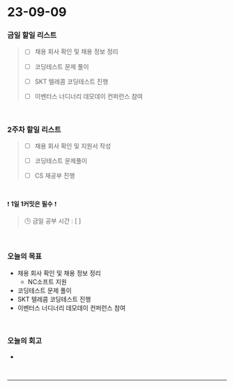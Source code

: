 # 23-09-09
### 금일 할일 리스트
> - [ ]  채용 회사 확인 및 채용 정보 정리
>
> - [ ]  코딩테스트 문제 풀이
>
> - [ ]  SKT 텔레콤 코딩테스트 진행
>
> - [ ]  이벤터스 너디너리 데모데이 컨퍼런스 참여


<br/>

### 2주차 할일 리스트  
> - [ ]  채용 회사 확인 및 지원서 작성
>
> - [ ]  코딩테스트 문제풀이
>
> - [ ]  CS 재공부 진행

<br/>

❗ **1일 1커밋은 필수** ❗
> 🕒 금일 공부 시간 : [  ]
  
<br/>

### 오늘의 목표
- 채용 회사 확인 및 채용 정보 정리
    - NC소프트 지원
- 코딩테스트 문제 풀이
- SKT 텔레콤 코딩테스트 진행
- 이벤터스 너디너리 데모데이 컨퍼런스 참여

<br>

### 오늘의 회고
- 


<br/>

------------  
